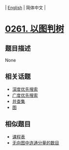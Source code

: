 
| [English](README_EN.md) | 简体中文 |
# [0261. 以图判树](https://leetcode-cn.com/problems/graph-valid-tree/)
## 题目描述
None
## 相关话题
- [深度优先搜索](https://leetcode-cn.com/tag/depth-first-search)
- [广度优先搜索](https://leetcode-cn.com/tag/breadth-first-search)
- [并查集](https://leetcode-cn.com/tag/union-find)
- [图](https://leetcode-cn.com/tag/graph)
## 相似题目
- [课程表](../course-schedule/README.md)
- [无向图中连通分量的数目](../number-of-connected-components-in-an-undirected-graph/README.md)
